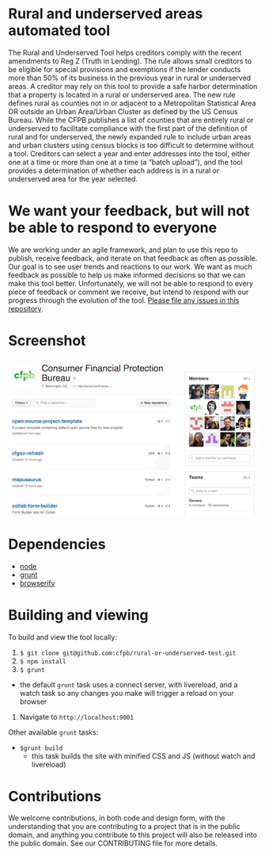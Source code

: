 # Rural and underserved areas automated tool

The Rural and Underserved Tool helps creditors comply with the recent amendments to Reg Z (Truth in Lending). The rule allows small creditors to be eligible for special provisions and exemptions if the lender conducts more than 50% of its business in the previous year in rural or underserved areas.  A creditor may rely on this tool to provide a safe harbor determination that a property is located in a rural or underserved area. The new rule defines rural as counties not in or adjacent to a Metropolitan Statistical Area OR outside an Urban Area/Urban Cluster as defined by the US Census Bureau. While the CFPB publishes a list of counties that are entirely rural or underserved to facilitate compliance with the first part of the definition of rural and for underserved, the newly expanded rule to include urban areas and urban clusters using census blocks is too difficult to determine without a tool. Creditors can select a year and enter addresses into the tool, either one at a time or more than one at a time (a “batch upload”), and the tool provides a determination of whether each address is in a rural or underserved area for the year selected.

# We want your feedback, but will not be able to respond to everyone

We are working under an agile framework, and plan to use this repo to publish, receive feedback, and iterate on that feedback as often as possible. Our goal is to see user trends and reactions to our work. We want as much feedback as possible to help us make informed decisions so that we can make this tool better. Unfortunately, we will not be able to respond to every piece of feedback or comment we receive, but intend to respond with our progress through the evolution of the tool. [Please file any issues in this repository](https://github.com/cfpb/rural-or-underserved-test/issues).

# Screenshot

![Rural and underserved areas automated tool](/screenshot.png)

# Dependencies

- [node](https://nodejs.org/en/download/)
- [grunt](http://gruntjs.com/)
- [browserify](http://browserify.org/)

# Building and viewing

To build and view the tool locally:

1. `$ git clone git@github.com:cfpb/rural-or-underserved-test.git`
1. `$ npm install`
1. `$ grunt`
  - the default `grunt` task uses a connect server, with livereload, and a watch task so any changes you make will trigger a reload on your browser
1. Navigate to `http://localhost:9001`

Other available `grunt` tasks:

- `$grunt build`
  - this task builds the site with minified CSS and JS (without watch and livereload)

# Contributions

We welcome contributions, in both code and design form, with the understanding that you are contributing to a project that is in the public domain, and anything you contribute to this project will also be released into the public domain. See our CONTRIBUTING file for more details.
